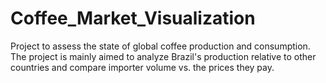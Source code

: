 # Coffee_Market_Visualization
Project to assess the state of global coffee production and consumption. The project is mainly aimed to analyze Brazil's production relative to other countries and compare importer volume vs. the prices they pay.
